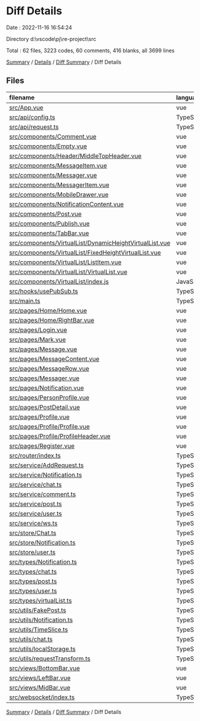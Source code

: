# Diff Details

Date : 2022-11-16 16:54:24

Directory d:\\vscode\\pj\\re-project\\src

Total : 62 files,  3223 codes, 60 comments, 416 blanks, all 3699 lines

[Summary](results.md) / [Details](details.md) / [Diff Summary](diff.md) / Diff Details

## Files
| filename | language | code | comment | blank | total |
| :--- | :--- | ---: | ---: | ---: | ---: |
| [src/App.vue](/src/App.vue) | vue | 259 | 0 | 32 | 291 |
| [src/api/config.ts](/src/api/config.ts) | TypeScript | 4 | 0 | 1 | 5 |
| [src/api/request.ts](/src/api/request.ts) | TypeScript | 15 | 0 | 0 | 15 |
| [src/components/Comment.vue](/src/components/Comment.vue) | vue | 418 | 6 | 36 | 460 |
| [src/components/Empty.vue](/src/components/Empty.vue) | vue | 17 | 0 | 2 | 19 |
| [src/components/Header/MiddleTopHeader.vue](/src/components/Header/MiddleTopHeader.vue) | vue | 26 | 0 | 6 | 32 |
| [src/components/MessageItem.vue](/src/components/MessageItem.vue) | vue | 70 | 0 | 5 | 75 |
| [src/components/Messager.vue](/src/components/Messager.vue) | vue | 4 | 0 | 0 | 4 |
| [src/components/MessagerItem.vue](/src/components/MessagerItem.vue) | vue | 159 | 0 | 17 | 176 |
| [src/components/MobileDrawer.vue](/src/components/MobileDrawer.vue) | vue | 141 | 0 | 7 | 148 |
| [src/components/NotificationContent.vue](/src/components/NotificationContent.vue) | vue | 85 | 0 | 12 | 97 |
| [src/components/Post.vue](/src/components/Post.vue) | vue | 99 | 0 | 11 | 110 |
| [src/components/Publish.vue](/src/components/Publish.vue) | vue | 9 | 0 | -9 | 0 |
| [src/components/TabBar.vue](/src/components/TabBar.vue) | vue | 20 | 0 | 0 | 20 |
| [src/components/VirtualList/DynamicHeightVirtualList.vue](/src/components/VirtualList/DynamicHeightVirtualList.vue) | vue | 81 | 0 | 13 | 94 |
| [src/components/VirtualList/FixedHeightVirtualList.vue](/src/components/VirtualList/FixedHeightVirtualList.vue) | vue | 1 | 0 | 3 | 4 |
| [src/components/VirtualList/ListItem.vue](/src/components/VirtualList/ListItem.vue) | vue | 13 | 0 | 0 | 13 |
| [src/components/VirtualList/VirtualList.vue](/src/components/VirtualList/VirtualList.vue) | vue | 4 | 0 | 2 | 6 |
| [src/components/VirtualList/index.js](/src/components/VirtualList/index.js) | JavaScript | 0 | 0 | 2 | 2 |
| [src/hooks/usePubSub.ts](/src/hooks/usePubSub.ts) | TypeScript | 9 | 0 | 8 | 17 |
| [src/main.ts](/src/main.ts) | TypeScript | 1 | 10 | 2 | 13 |
| [src/pages/Home/Home.vue](/src/pages/Home/Home.vue) | vue | 24 | -1 | 5 | 28 |
| [src/pages/Home/RightBar.vue](/src/pages/Home/RightBar.vue) | vue | 12 | 0 | 3 | 15 |
| [src/pages/Login.vue](/src/pages/Login.vue) | vue | -10 | 0 | 11 | 1 |
| [src/pages/Mark.vue](/src/pages/Mark.vue) | vue | 10 | 0 | 6 | 16 |
| [src/pages/Message.vue](/src/pages/Message.vue) | vue | -6 | 0 | 9 | 3 |
| [src/pages/MessageContent.vue](/src/pages/MessageContent.vue) | vue | 172 | 0 | 14 | 186 |
| [src/pages/MessageRow.vue](/src/pages/MessageRow.vue) | vue | 57 | 0 | 4 | 61 |
| [src/pages/Messager.vue](/src/pages/Messager.vue) | vue | 200 | 0 | 22 | 222 |
| [src/pages/Notification.vue](/src/pages/Notification.vue) | vue | 102 | 0 | 9 | 111 |
| [src/pages/PersonProfile.vue](/src/pages/PersonProfile.vue) | vue | 46 | 0 | 0 | 46 |
| [src/pages/PostDetail.vue](/src/pages/PostDetail.vue) | vue | 90 | 0 | 13 | 103 |
| [src/pages/Profile.vue](/src/pages/Profile.vue) | vue | -119 | 0 | -6 | -125 |
| [src/pages/Profile/Profile.vue](/src/pages/Profile/Profile.vue) | vue | 189 | 0 | 18 | 207 |
| [src/pages/Profile/ProfileHeader.vue](/src/pages/Profile/ProfileHeader.vue) | vue | 158 | 0 | 16 | 174 |
| [src/pages/Register.vue](/src/pages/Register.vue) | vue | 224 | 0 | 15 | 239 |
| [src/router/index.ts](/src/router/index.ts) | TypeScript | 12 | 0 | -1 | 11 |
| [src/service/AddRequest.ts](/src/service/AddRequest.ts) | TypeScript | 12 | 0 | 4 | 16 |
| [src/service/Notification.ts](/src/service/Notification.ts) | TypeScript | 26 | 0 | 5 | 31 |
| [src/service/chat.ts](/src/service/chat.ts) | TypeScript | 28 | 0 | 7 | 35 |
| [src/service/comment.ts](/src/service/comment.ts) | TypeScript | 22 | 0 | 2 | 24 |
| [src/service/post.ts](/src/service/post.ts) | TypeScript | 43 | 0 | 9 | 52 |
| [src/service/user.ts](/src/service/user.ts) | TypeScript | 59 | 0 | 8 | 67 |
| [src/service/ws.ts](/src/service/ws.ts) | TypeScript | 38 | 0 | 7 | 45 |
| [src/store/Chat.ts](/src/store/Chat.ts) | TypeScript | 37 | 0 | 8 | 45 |
| [src/store/Notification.ts](/src/store/Notification.ts) | TypeScript | 35 | 0 | 9 | 44 |
| [src/store/user.ts](/src/store/user.ts) | TypeScript | 8 | 7 | 5 | 20 |
| [src/types/Notification.ts](/src/types/Notification.ts) | TypeScript | 36 | 3 | 11 | 50 |
| [src/types/chat.ts](/src/types/chat.ts) | TypeScript | -3 | 3 | 1 | 1 |
| [src/types/post.ts](/src/types/post.ts) | TypeScript | 18 | 0 | 5 | 23 |
| [src/types/user.ts](/src/types/user.ts) | TypeScript | -3 | 0 | 0 | -3 |
| [src/types/virtualList.ts](/src/types/virtualList.ts) | TypeScript | 6 | 0 | 2 | 8 |
| [src/utils/FakePost.ts](/src/utils/FakePost.ts) | TypeScript | -29 | 29 | 0 | 0 |
| [src/utils/Notification.ts](/src/utils/Notification.ts) | TypeScript | 36 | 0 | 10 | 46 |
| [src/utils/TimeSlice.ts](/src/utils/TimeSlice.ts) | TypeScript | 2 | -2 | 0 | 0 |
| [src/utils/chat.ts](/src/utils/chat.ts) | TypeScript | 48 | 1 | 15 | 64 |
| [src/utils/localStorage.ts](/src/utils/localStorage.ts) | TypeScript | 100 | 3 | 13 | 116 |
| [src/utils/requestTransform.ts](/src/utils/requestTransform.ts) | TypeScript | 4 | 0 | 0 | 4 |
| [src/views/BottomBar.vue](/src/views/BottomBar.vue) | vue | 26 | 0 | 1 | 27 |
| [src/views/LeftBar.vue](/src/views/LeftBar.vue) | vue | 36 | 0 | -3 | 33 |
| [src/views/MidBar.vue](/src/views/MidBar.vue) | vue | 0 | 0 | -1 | -1 |
| [src/websocket/index.ts](/src/websocket/index.ts) | TypeScript | 42 | 1 | 10 | 53 |

[Summary](results.md) / [Details](details.md) / [Diff Summary](diff.md) / Diff Details